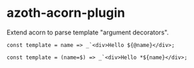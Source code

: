 azoth-acorn-plugin
===

Extend acorn to parse template "argument decorators".

```
const template = name => _`<div>Hello ${@name}</div>;
```

```
const template = (name=$) => _`<div>Hello *${name}</div>;
```
